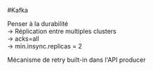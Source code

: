 #Kafka 

Penser à la durabilité  
→ Réplication entre multiples clusters  
→ acks=all  
→ min.insync.replicas = 2  
  
Mécanisme de retry built-in dans l'API producer